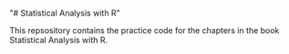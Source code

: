 "# Statistical Analysis with R" 

This repsository contains the practice code for the chapters in the book Statistical Analysis with R.